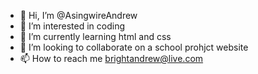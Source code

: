 - 👋 Hi, I’m @AsingwireAndrew
- 👀 I’m interested in coding
- 🌱 I’m currently learning html and css
- 💞️ I’m looking to collaborate on a school prohjct website
- 📫 How to reach me brightandrew@live.com

<!---
AsingwireAndrew/AsingwireAndrew is a ✨ special ✨ repository because its `README.md` (this file) appears on your GitHub profile.
You can click the Preview link to take a look at your changes.
--->
